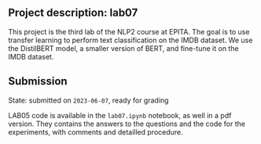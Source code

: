 ## Project description: lab07

This project is the third lab of the NLP2 course at EPITA. The goal is to use transfer learning to perform text classification on the IMDB dataset. We use the DistilBERT model, a smaller version of BERT, and fine-tune it on the IMDB dataset.

## Submission

State: submitted on `2023-06-07`, ready for grading

LAB05 code is available in the `lab07.ipynb` notebook, as well in a pdf version. They contains the answers to the questions and the code for the experiments, with comments and detailled procedure.